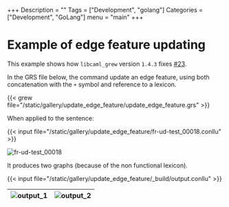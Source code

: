+++
Description = ""
Tags = ["Development", "golang"]
Categories = ["Development", "GoLang"]
menu = "main"
+++

# Example of edge feature updating

This example shows how `libcaml_grew` version `1.4.3` fixes [#23](https://gitlab.inria.fr/grew/libcaml-grew/-/issues/23).

In the GRS file below, the command update an edge feature, using both concatenation with the `+` symbol and reference to a lexicon.

{{< grew file="/static/gallery/update_edge_feature/update_edge_feature.grs" >}}

When applied to the sentence:

{{< input file="/static/gallery/update_edge_feature/fr-ud-test_00018.conllu" >}}

![fr-ud-test_00018](/gallery/update_edge_feature/_build/fr-ud-test_00018.svg)

It produces two graphs (because of the non functional lexicon).

{{< input file="/static/gallery/update_edge_feature/_build/output.conllu" >}}

| ![output_1](/gallery/update_edge_feature/_build/output_1.svg) | ![output_2](/gallery/update_edge_feature/_build/output_2.svg) |
|-|-|

